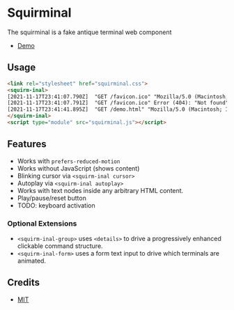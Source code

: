 # Squirminal

The squirminal is a fake antique terminal web component 

* [Demo](https://squirminal.zachleat.dev/)


<!--
## Installation

```
npm install @zachleat/squirminal
```
-->

## Usage

```html
<link rel="stylesheet" href="squirminal.css">
<squirm-inal>
[2021-11-17T23:41:07.790Z]  "GET /favicon.ico" "Mozilla/5.0 (Macintosh; Intel Mac OS X 10_15_7) AppleWebKit/537.36 (KHTML, like Gecko) Chrome/95.0.4638.69 Safari/537.36"
[2021-11-17T23:41:07.791Z]  "GET /favicon.ico" Error (404): "Not found"
[2021-11-17T23:41:41.895Z]  "GET /demo.html" "Mozilla/5.0 (Macintosh; Intel Mac OS X 10.15; rv:94.0) Gecko/20100101 Firefox/94.0"
</squirm-inal>
<script type="module" src="squirminal.js"></script>
```

## Features

* Works with `prefers-reduced-motion`
* Works without JavaScript (shows content)
* Blinking cursor via `<squirm-inal cursor>`
* Autoplay via `<squirm-inal autoplay>`
* Works with text nodes inside any arbitrary HTML content.
* Play/pause/reset button
* TODO: keyboard activation

### Optional Extensions

* `<squirm-inal-group>` uses `<details>` to drive a progressively enhanced clickable command structure.
* `<squirm-inal-form>` uses a form text input to drive which terminals are animated.

## Credits

* [MIT](./LICENSE)

<!--
TODO
* focus jump bug when margin-bottom: 120vh
* skip to question #___, save state for previous questions
* hide the next form until the animation finishes
-->